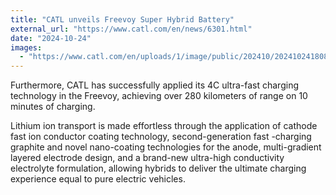 ```yaml
---
title: "CATL unveils Freevoy Super Hybrid Battery"
external_url: "https://www.catl.com/en/news/6301.html"
date: "2024-10-24"
images:
  - "https://www.catl.com/en/uploads/1/image/public/202410/20241024180855_eiyjedyl43.png"
---
```


Furthermore, CATL has successfully applied its 4C ultra-fast charging technology in the Freevoy, achieving over 280 kilometers of range on 10 minutes of charging. 

Lithium ion transport is made effortless through the application of cathode fast ion conductor coating technology, second-generation fast -charging graphite and novel nano-coating technologies for the anode, multi-gradient layered electrode design, and a brand-new ultra-high conductivity electrolyte formulation, allowing hybrids to deliver the ultimate charging experience equal to pure electric vehicles. 